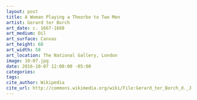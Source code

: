 ```yaml
---
layout: post
title: A Woman Playing a Theorbo to Two Men
artist: Gerard ter Borch
art_date: c. 1667-1668
art_medium: Oil
art_surface: Canvas
art_height: 68
art_width: 58
art_location: The National Gallery, London
image: 10-07.jpg
date: 2016-10-07 12:00:00 -05:00
categories:
tags:
cite_author: Wikipedia
cite_url: http://commons.wikimedia.org/wiki/File:Gerard_ter_Borch_d._J._011.jpg
---
```

